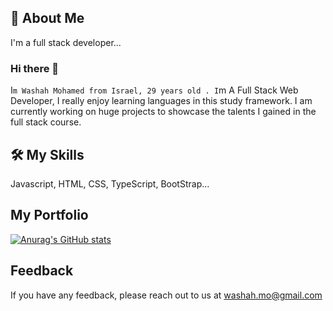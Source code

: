 
## 🚀 About Me
I'm a full stack developer...
### Hi there 👋
I`m Washah Mohamed from Israel, 29 years old .
I`m A Full Stack Web Developer, I really enjoy learning languages in this study framework.
I am currently working on huge projects to showcase the talents I gained in the full stack course.


## 🛠 My Skills
Javascript, HTML, CSS, TypeScript, BootStrap...


## My Portfolio 




[![Anurag's GitHub stats](https://github-readme-stats.vercel.app/api?username=Washah)](https://github.com/anuraghazra/github-readme-stats)



## Feedback

If you have any feedback, please reach out to us at washah.mo@gmail.com

